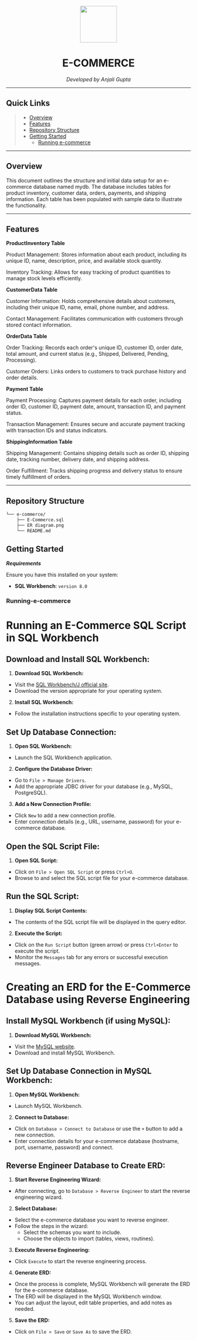 <p align="center">
  <img src="https://cdn-icons-png.flaticon.com/512/6295/6295417.png" width="100" />
</p>
<p align="center">
    <h1 align="center">E-COMMERCE</h1>
</p>
<p align="center">
		<em>Developed by Anjali Gupta</em>
</p>
<p align="center">
	</p>
<hr>

##  Quick Links

> - [ Overview](#-overview)
> - [ Features](#-features)
> - [ Repository Structure](#-repository-structure)
> - [ Getting Started](#-getting-started)
>   - [ Running e-commerce](#-running-e-commerce)

---

##  Overview

This document outlines the structure and initial data setup for an e-commerce database named mydb. The database includes tables for product inventory, customer data, orders, payments, and shipping information. Each table has been populated with sample data to illustrate the functionality.

---

##  Features

**ProductInventory Table**

Product Management: Stores information about each product, including its unique ID, name, description, price, and available stock quantity.

Inventory Tracking: Allows for easy tracking of product quantities to manage stock levels efficiently.

**CustomerData Table**

Customer Information: Holds comprehensive details about customers, including their unique ID, name, email, phone number, and address.

Contact Management: Facilitates communication with customers through stored contact information.

**OrderData Table**

Order Tracking: Records each order's unique ID, customer ID, order date, total amount, and current status (e.g., Shipped, Delivered, Pending, Processing).

Customer Orders: Links orders to customers to track purchase history and order details.

**Payment Table**

Payment Processing: Captures payment details for each order, including order ID, customer ID, payment date, amount, transaction ID, and payment status.

Transaction Management: Ensures secure and accurate payment tracking with transaction IDs and status indicators.

**ShippingInformation Table**

Shipping Management: Contains shipping details such as order ID, shipping date, tracking number, delivery date, and shipping address.

Order Fulfillment: Tracks shipping progress and delivery status to ensure timely fulfillment of orders.

---

##  Repository Structure

```sh
└── e-commerce/
    ├── E-Commerce.sql
    ├── ER diagram.png
    └── README.md
```


##  Getting Started

***Requirements***

Ensure you have this installed on your system:

* **SQL Workbench**: `version 8.0`

###  Running-e-commerce

# Running an E-Commerce SQL Script in SQL Workbench

## Download and Install SQL Workbench:

1. **Download SQL Workbench:**
  - Visit the [SQL Workbench/J official site](http://www.sql-workbench.net/).
  - Download the version appropriate for your operating system.

2. **Install SQL Workbench:**
  - Follow the installation instructions specific to your operating system.

## Set Up Database Connection:

1. **Open SQL Workbench:**
  - Launch the SQL Workbench application.

2. **Configure the Database Driver:**
  - Go to `File > Manage Drivers`.
  - Add the appropriate JDBC driver for your database (e.g., MySQL, PostgreSQL).

3. **Add a New Connection Profile:**
  - Click `New` to add a new connection profile.
  - Enter connection details (e.g., URL, username, password) for your e-commerce database.

## Open the SQL Script File:

1. **Open SQL Script:**
  - Click on `File > Open SQL Script` or press `Ctrl+O`.
  - Browse to and select the SQL script file for your e-commerce database.

## Run the SQL Script:

1. **Display SQL Script Contents:**
  - The contents of the SQL script file will be displayed in the query editor.

2. **Execute the Script:**
  - Click on the `Run Script` button (green arrow) or press `Ctrl+Enter` to execute the script.
  - Monitor the `Messages` tab for any errors or successful execution messages.

# Creating an ERD for the E-Commerce Database using Reverse Engineering

## Install MySQL Workbench (if using MySQL):

1. **Download MySQL Workbench:**
  - Visit the [MySQL website](https://dev.mysql.com/downloads/workbench/).
  - Download and install MySQL Workbench.

## Set Up Database Connection in MySQL Workbench:

1. **Open MySQL Workbench:**
  - Launch MySQL Workbench.

2. **Connect to Database:**
  - Click on `Database > Connect to Database` or use the `+` button to add a new connection.
  - Enter connection details for your e-commerce database (hostname, port, username, password) and connect.

## Reverse Engineer Database to Create ERD:

1. **Start Reverse Engineering Wizard:**
  - After connecting, go to `Database > Reverse Engineer` to start the reverse engineering wizard.

2. **Select Database:**
  - Select the e-commerce database you want to reverse engineer.
  - Follow the steps in the wizard:
    - Select the schemas you want to include.
    - Choose the objects to import (tables, views, routines).

3. **Execute Reverse Engineering:**
  - Click `Execute` to start the reverse engineering process.

4. **Generate ERD:**
  - Once the process is complete, MySQL Workbench will generate the ERD for the e-commerce database.
  - The ERD will be displayed in the MySQL Workbench window.
  - You can adjust the layout, edit table properties, and add notes as needed.

5. **Save the ERD:**
  - Click on `File > Save` or `Save As` to save the ERD.


